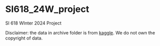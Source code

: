 # SI618_24W_project
SI 618 WInter 2024 Project

Disclaimer: the data in archive folder is from [kaggle](https://www.kaggle.com/datasets/joebeachcapital/board-games?resource=download). We do not own the copyright of data.
